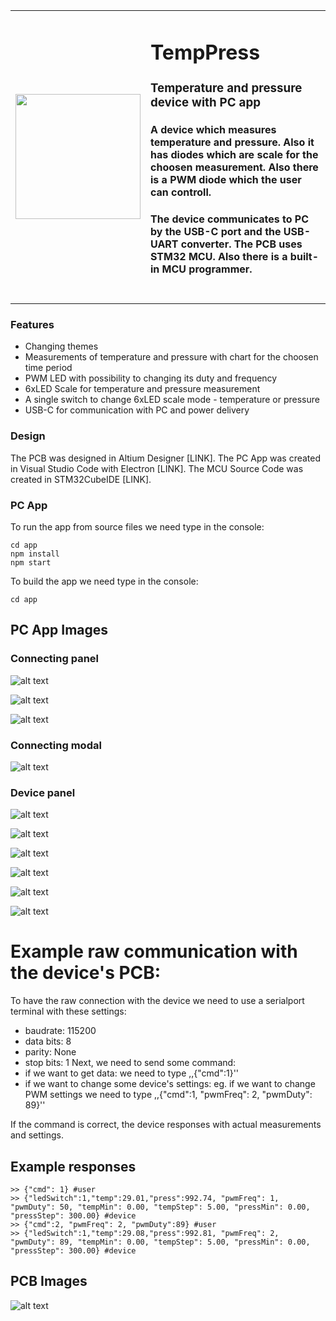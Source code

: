 <table>
    <tr>
        <td width="200">
            <img src="app/resources/logo.png" width="200"/>
        </td>
        <td>
            <h1>TempPress</h1>
            <h3>Temperature and pressure device with PC app</h3>
            <h4>A device which measures temperature and pressure. Also it has diodes which are scale for the choosen measurement. Also there is a PWM diode which the user can controll.</h4>
            <h4>The device communicates to PC by the USB-C port and the USB-UART converter. The PCB uses STM32 MCU. Also there is a built-in MCU programmer.</h4>
            <br>
        </td>
    </tr>
</table>

### Features
* Changing themes
* Measurements of temperature and pressure with chart for the choosen time period
* PWM LED with possibility to changing its duty and frequency
* 6xLED Scale for temperature and pressure measurement
* A single switch to change 6xLED scale mode - temperature or pressure
* USB-C for communication with PC and power delivery

### Design

The PCB was designed in Altium Designer [LINK].
The PC App was created in Visual Studio Code with Electron [LINK].
The MCU Source Code was created in STM32CubeIDE [LINK].

### PC App

To run the app from source files we need type in the console:
```console
cd app
npm install
npm start
```

To build the app we need type in the console:
```console
cd app
```


## PC App Images

### Connecting panel

![alt text](readme_files/dark-connecting-panel-eng.png)

![alt text](readme_files/dark-connecting-panel-pl.png)

![alt text](readme_files/light-connecting-panel-eng.png)

### Connecting modal

![alt text](readme_files/dark-connecting-eng.png)

### Device panel

![alt text](readme_files/dark-device-panel-1-eng.png)

![alt text](readme_files/dark-device-panel-2-eng.png)

![alt text](readme_files/dark-device-panel-3-eng.png)

![alt text](readme_files/light-device-panel-1-eng.png)

![alt text](readme_files/light-device-panel-2-eng.png)

![alt text](readme_files/light-device-panel-3-eng.png)

# Example raw communication with the device's PCB:

To have the raw connection with the device we need to use a serialport terminal with these settings:
* baudrate: 115200
* data bits: 8
* parity: None
* stop bits: 1
Next, we need to send some command:
* if we want to get data: we need to type ,,{"cmd":1}''
* if we want to change some device's settings: eg. if we want to change PWM settings we need to type ,,{"cmd":1, "pwmFreq": 2, "pwmDuty": 89}''

If the command is correct, the device responses with actual measurements and settings.

## Example responses
```console
>> {"cmd": 1} #user
>> {"ledSwitch":1,"temp":29.01,"press":992.74, "pwmFreq": 1, "pwmDuty": 50, "tempMin": 0.00, "tempStep": 5.00, "pressMin": 0.00, "pressStep": 300.00} #device
>> {"cmd":2, "pwmFreq": 2, "pwmDuty":89} #user
>> {"ledSwitch":1,"temp":29.08,"press":992.81, "pwmFreq": 2, "pwmDuty": 89, "tempMin": 0.00, "tempStep": 5.00, "pressMin": 0.00, "pressStep": 300.00} #device
```

## PCB Images

![alt text](readme_files/pcb.png)
